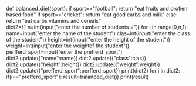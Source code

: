 def balanced_diet(sport):
    if sport=="football":
        return "eat fruits and protien based food"
    if sport=="cricket":
        return "eat good carbs and milk"
    else:
        return "eat carbs vitamins and cereals"    
dict2={}
n=int(input("enter the number of students ="))
for i in range(0,n,1):
    name=input("enter the name of the student")
    clas=int(input("enter the class of the student"))
    height=int(input("enter the height of the student"))
    weight=int(input("enter the weightof the student"))
    perfferd_sport=input("enter the prefferd_sport")
    dict2.update({"name":name})
    dict2.update({"class":clas})
    dict2.update({"height":height})
    dict2.update({"weight":weight})
    dict2.update({"prefferd_sport":perfferd_sport})
    print(dict2)
for i in dict2:
    if(i=="prefferd_sport"):
        result=balanced_diet(i)
        print(result)
